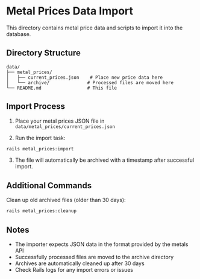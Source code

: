 # Metal Prices Data Import

This directory contains metal price data and scripts to import it into the database.

## Directory Structure
```
data/
├── metal_prices/
│   ├── current_prices.json    # Place new price data here
│   └── archive/              # Processed files are moved here
└── README.md                 # This file
```

## Import Process

1. Place your metal prices JSON file in `data/metal_prices/current_prices.json`

2. Run the import task:
```bash
rails metal_prices:import
```

3. The file will automatically be archived with a timestamp after successful import.

## Additional Commands

Clean up old archived files (older than 30 days):
```bash
rails metal_prices:cleanup
```

## Notes
- The importer expects JSON data in the format provided by the metals API
- Successfully processed files are moved to the archive directory
- Archives are automatically cleaned up after 30 days
- Check Rails logs for any import errors or issues 